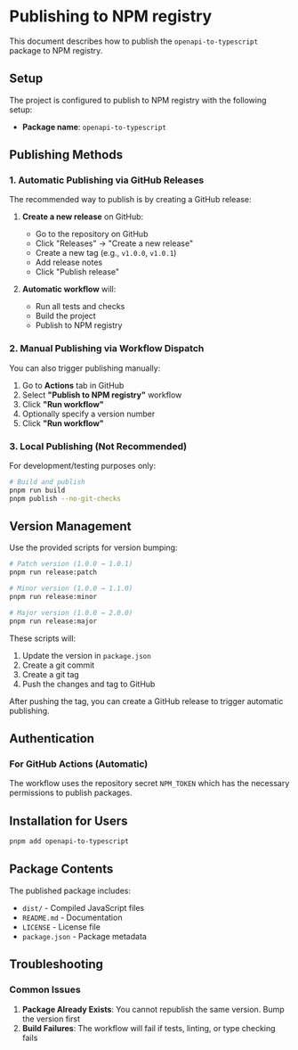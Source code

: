 # Publishing to NPM registry

This document describes how to publish the `openapi-to-typescript` package to NPM registry.

## Setup

The project is configured to publish to NPM registry with the following setup:

- **Package name**: `openapi-to-typescript`

## Publishing Methods

### 1. Automatic Publishing via GitHub Releases

The recommended way to publish is by creating a GitHub release:

1. **Create a new release** on GitHub:
   - Go to the repository on GitHub
   - Click "Releases" → "Create a new release"
   - Create a new tag (e.g., `v1.0.0`, `v1.0.1`)
   - Add release notes
   - Click "Publish release"

2. **Automatic workflow** will:
   - Run all tests and checks
   - Build the project
   - Publish to NPM registry

### 2. Manual Publishing via Workflow Dispatch

You can also trigger publishing manually:

1. Go to **Actions** tab in GitHub
2. Select **"Publish to NPM registry"** workflow
3. Click **"Run workflow"**
4. Optionally specify a version number
5. Click **"Run workflow"**

### 3. Local Publishing (Not Recommended)

For development/testing purposes only:

```bash
# Build and publish
pnpm run build
pnpm publish --no-git-checks
```

## Version Management

Use the provided scripts for version bumping:

```bash
# Patch version (1.0.0 → 1.0.1)
pnpm run release:patch

# Minor version (1.0.0 → 1.1.0)
pnpm run release:minor

# Major version (1.0.0 → 2.0.0)
pnpm run release:major
```

These scripts will:

1. Update the version in `package.json`
2. Create a git commit
3. Create a git tag
4. Push the changes and tag to GitHub

After pushing the tag, you can create a GitHub release to trigger automatic publishing.

## Authentication

### For GitHub Actions (Automatic)

The workflow uses the repository secret `NPM_TOKEN` which has the necessary permissions to publish packages.

## Installation for Users

```bash
pnpm add openapi-to-typescript
```

## Package Contents

The published package includes:

- `dist/` - Compiled JavaScript files
- `README.md` - Documentation
- `LICENSE` - License file
- `package.json` - Package metadata

## Troubleshooting

### Common Issues

1. **Package Already Exists**: You cannot republish the same version. Bump the version first
2. **Build Failures**: The workflow will fail if tests, linting, or type checking fails
